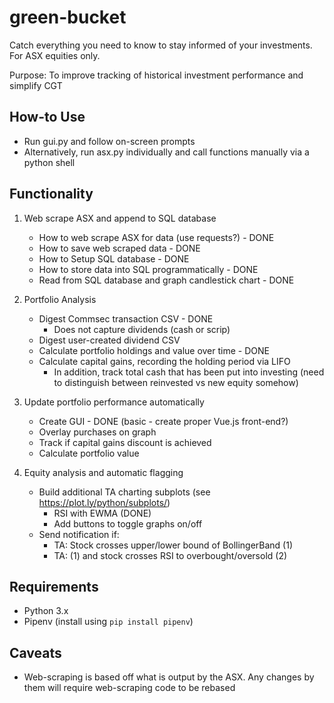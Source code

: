 # green-bucket
Catch everything you need to know to stay informed of your investments.
For ASX equities only.

Purpose: To improve tracking of historical investment performance and simplify CGT

## How-to Use
- Run gui.py and follow on-screen prompts
- Alternatively, run asx.py individually and call functions manually via a python shell

## Functionality
1. Web scrape ASX and append to SQL database
    - How to web scrape ASX for data (use requests?) - DONE
    - How to save web scraped data - DONE
    - How to Setup SQL database - DONE
    - How to store data into SQL programmatically - DONE
    - Read from SQL database and graph candlestick chart - DONE

2. Portfolio Analysis
    - Digest Commsec transaction CSV - DONE
        - Does not capture dividends (cash or scrip)
    - Digest user-created dividend CSV
    - Calculate portfolio holdings and value over time - DONE
    - Calculate capital gains, recording the holding period via LIFO
        - In addition, track total cash that has been put into investing (need to distinguish between reinvested vs new equity somehow)

3. Update portfolio performance automatically
    - Create GUI - DONE (basic - create proper Vue.js front-end?)
    - Overlay purchases on graph
    - Track if capital gains discount is achieved
    - Calculate portfolio value

4. Equity analysis and automatic flagging
    - Build additional TA charting subplots (see https://plot.ly/python/subplots/)
        - RSI with EWMA (DONE)
        - Add buttons to toggle graphs on/off
    - Send notification if:
        - TA: Stock crosses upper/lower bound of BollingerBand (1)
        - TA: (1) and stock crosses RSI to overbought/oversold (2)

## Requirements
- Python 3.x
- Pipenv (install using `pip install pipenv`)

## Caveats
- Web-scraping is based off what is output by the ASX. Any changes by them will require web-scraping code to be rebased